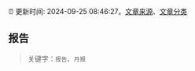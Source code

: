 :alarm_clock: 更新时间: 2024-09-25 08:46:27。[文章来源](/README.md)、[文章分类](/TAGS.md)

## 报告


> 关键字：`报告`、`月报`



